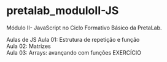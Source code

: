 # pretalab_moduloII-JS
Módulo II- JavaScript no Ciclo Formativo Básico da PretaLab.

Aulas de JS
Aula 01: Estrutura de repetição e função <br>
Aula 02: Matrizes <br>
Aula 03: Arrays: avançando com funções EXERCÍCIO
